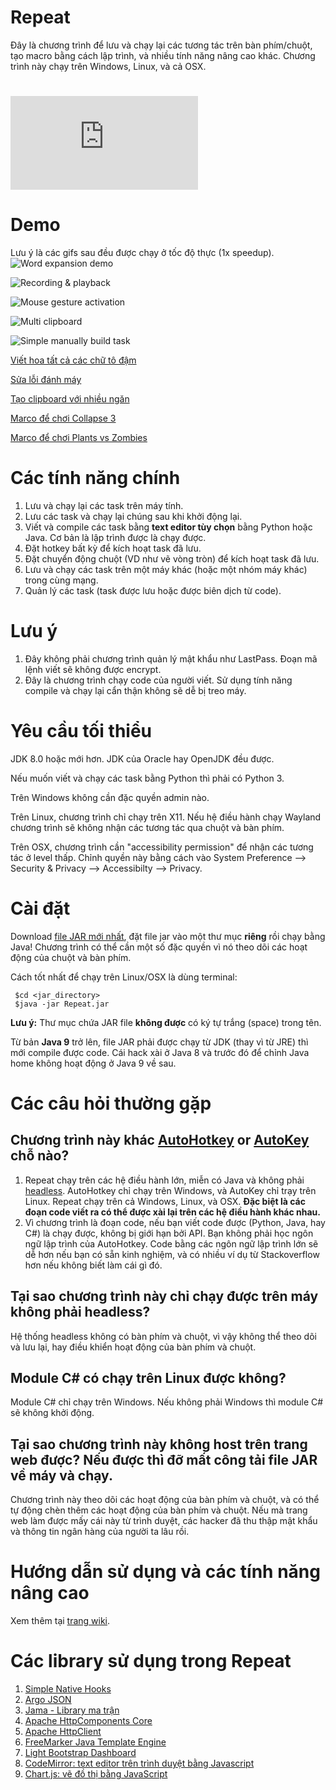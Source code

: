 
Repeat
======

Đây là chương trình để lưu và chạy lại các tương tác trên bàn phím/chuột, tạo macro bằng cách lập trình, và nhiều tính năng nâng cao khác. Chương trình này chạy trên Windows, Linux, và cả OSX.

[![SourceForge](https://sourceforge.net/sflogo.php?type=11&group_id=3172773)](https://sourceforge.net/projects/repeat1/)
========================================================================================================================

Demo
====

Lưu ý là các gifs sau đều được chạy ở tốc độ thực (1x speedup).
![Word expansion demo](https://raw.githubusercontent.com/repeats/Repeat/master/demo_key_expansion.gif)

![Recording & playback](https://raw.githubusercontent.com/repeats/Repeat/master/demo_record_replay.gif)

![Mouse gesture activation](https://raw.githubusercontent.com/repeats/Repeat/master/demo_gesture.gif)

![Multi clipboard](https://raw.githubusercontent.com/repeats/Repeat/master/demo_multi_clipboard.gif)

![Simple manually build task](https://raw.githubusercontent.com/repeats/Repeat/master/demo_manually_build_task.gif)


[Viết hoa tất cả các chữ tô đậm](https://youtu.be/wICRVQNVNSM)

[Sửa lỗi đánh máy](https://youtu.be/oCCyYbj198U)

[Tạo clipboard với nhiều ngăn](https://youtu.be/dqNckwIPjCE)

[Marco để chơi Collapse 3](https://youtu.be/19i5ZlZvsAc)

[Marco để chơi Plants vs Zombies](https://youtu.be/7pQHcFfrpDI)

Các tính năng chính
===================
1. Lưu và chạy lại các task trên máy tính.
2. Lưu các task và chạy lại chúng sau khi khởi động lại.
3. Viết và compile các task bằng **text editor tùy chọn** bằng Python hoặc Java. Cơ bản là lập trình được là chạy được.
4. Đặt hotkey bất kỳ để kích hoạt task đã lưu. 
5. Đặt chuyển động chuột (VD như vẽ vòng tròn) để kích hoạt task đã lưu.
6. Lưu và chạy các task trên một máy khác (hoặc một nhóm máy khác) trong cùng mạng.
7. Quản lý các task (task được lưu hoặc được biên dịch từ code).

Lưu ý
==========
1. Đây không phải chương trình quản lý mật khẩu như LastPass. Đoạn mã lệnh viết sẽ không được encrypt.
2. Đây là chương trình chạy code của người viết. Sử dụng tính năng compile và chạy lại cẩn thận không sẽ dễ bị treo máy.

Yêu cầu tối thiểu
============

JDK 8.0 hoặc mới hơn. JDK của Oracle hay OpenJDK đều được.

Nếu muốn viết và chạy các task bằng Python thì phải có Python 3.

Trên Windows không cần đặc quyền admin nào.

Trên Linux, chương trình chỉ chạy trên X11. Nếu hệ điều hành chạy Wayland chương trình sẽ không nhận các tương tác qua chuột và bàn phím.

Trên OSX, chương trình cần "accessibility permission" để nhận các tương tác ở level thấp. Chỉnh quyền này bằng cách vào System Preference --> Security & Privacy --> Accessibilty --> Privacy.

Cài đặt
============
Download [file JAR mới nhất](https://github.com/repeats/Repeat/releases/latest), đặt file jar vào một thư mục **riêng** rồi chạy bằng Java! Chương trình có thể cần một số đặc quyền vì nó theo dõi các hoạt động của chuột và bàn phím.

Cách tốt nhất để chạy trên Linux/OSX là dùng terminal:

     $cd <jar_directory>
     $java -jar Repeat.jar

**Lưu ý:** Thư mục chứa JAR file **không được** có ký tự trắng (space) trong tên.

Từ bản **Java 9** trở lên, file JAR phải được chạy từ JDK (thay vì từ JRE) thì mới compile được code. Cái hack xài ở Java 8 và trước đó để chỉnh Java home không hoạt động ở Java 9 về sau.

Các câu hỏi thường gặp
======================

## Chương trình này khác [AutoHotkey](https://autohotkey.com/) or [AutoKey](https://github.com/autokey/autokey) chỗ nào?
1. Repeat chạy trên các hệ điều hành lớn, miễn có Java và không phải [headless](https://en.wikipedia.org/wiki/Headless_software). AutoHotkey chỉ chạy trên Windows, và AutoKey chỉ trạy trên Linux. Repeat chạy trên cả Windows, Linux, và OSX. **Đặc biệt là các đoạn code viết ra có thể được xài lại trên các hệ điều hành khác nhau.**
2. Vì chương trình là đoạn code, nếu bạn viết code được (Python, Java, hay C#) là chạy được, không bị giới hạn bởi API. Bạn không phải học ngôn ngữ lập trình của AutoHotkey. Code bằng các ngôn ngữ lập trình lớn sẽ dễ hơn nếu bạn có sẵn kinh nghiệm, và có nhiều ví dụ từ Stackoverflow hơn nếu không biết làm cái gì đó.

## Tại sao chương trình này chỉ chạy được trên máy không phải headless?
Hệ thống headless không có bàn phím và chuột, vì vậy không thể theo dõi và lưu lại, hay điều khiển hoạt động của bàn phím và chuột.

## Module C# có chạy trên Linux được không?
Module C# chỉ chạy trên Windows. Nếu không phải Windows thì module C# sẽ không khởi động.

## Tại sao chương trình này không host trên trang web được? Nếu được thì đỡ mất công tải file JAR về máy và chạy.
Chương trình này theo dõi các hoạt động của bàn phím và chuột, và có thể tự động chèn thêm các hoạt động của bàn phím và chuột. Nếu mà trang web làm được mấy cái này từ trình duyệt, các hacker đã thu thập mật khẩu và thông tin ngân hàng của người ta lâu rồi.

Hướng dẫn sử dụng và các tính năng nâng cao
===========================================

Xem thêm tại [trang wiki](https://github.com/repeats/Repeat/wiki).

Các library sử dụng trong Repeat
================================
1. [Simple Native Hooks](https://github.com/repeats/SimpleNativeHooks)
2. [Argo JSON](http://argo.sourceforge.net)
3. [Jama - Library ma trận](https://math.nist.gov/javanumerics/jama/)
4. [Apache HttpComponents Core](https://hc.apache.org/httpcomponents-core-ga/index.html)
5. [Apache HttpClient](https://hc.apache.org/httpcomponents-client-ga/index.html)
6. [FreeMarker Java Template Engine](https://freemarker.apache.org/)
7. [Light Bootstrap Dashboard](https://creative-tim.com/product/light-bootstrap-dashboard)
8. [CodeMirror: text editor trên trình duyệt bằng Javascript](http://codemirror.net)
9. [Chart.js: vẽ đồ thị bằng JavaScript](https://chartjs.org)
